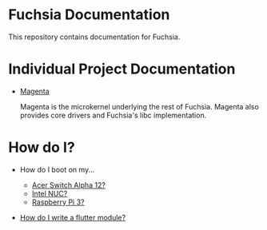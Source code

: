 Fuchsia Documentation
=======================================

This repository contains documentation for Fuchsia.

# Individual Project Documentation

+ [Magenta](https://fuchsia.googlesource.com/magenta/+/master/README.md)

    Magenta is the microkernel underlying the rest of Fuchsia. Magenta
    also provides core drivers and Fuchsia's libc implementation.

# How do I?

+ How do I boot on my...
  + [Acer Switch Alpha 12?](https://fuchsia.googlesource.com/magenta/+/master/docs/targets/acer12.md)
  + [Intel NUC?](https://fuchsia.googlesource.com/magenta/+/master/docs/targets/nuc.md)
  + [Raspberry Pi 3?](https://fuchsia.googlesource.com/magenta/+/master/docs/targets/rpi3.md)

+ [How do I write a flutter module?](https://fuchsia.googlesource.com/modular/+/master/examples/HOWTO_FLUTTER.md)
